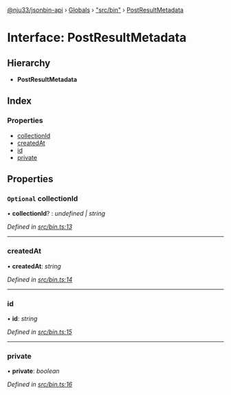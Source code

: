 [@nju33/jsonbin-api](../README.md) › [Globals](../globals.md) › ["src/bin"](../modules/_src_bin_.md) › [PostResultMetadata](_src_bin_.postresultmetadata.md)

# Interface: PostResultMetadata

## Hierarchy

* **PostResultMetadata**

## Index

### Properties

* [collectionId](_src_bin_.postresultmetadata.md#optional-collectionid)
* [createdAt](_src_bin_.postresultmetadata.md#createdat)
* [id](_src_bin_.postresultmetadata.md#id)
* [private](_src_bin_.postresultmetadata.md#private)

## Properties

### `Optional` collectionId

• **collectionId**? : *undefined | string*

*Defined in [src/bin.ts:13](https://github.com/nju33/jsonbin-api/blob/e00ecf8/src/bin.ts#L13)*

___

###  createdAt

• **createdAt**: *string*

*Defined in [src/bin.ts:14](https://github.com/nju33/jsonbin-api/blob/e00ecf8/src/bin.ts#L14)*

___

###  id

• **id**: *string*

*Defined in [src/bin.ts:15](https://github.com/nju33/jsonbin-api/blob/e00ecf8/src/bin.ts#L15)*

___

###  private

• **private**: *boolean*

*Defined in [src/bin.ts:16](https://github.com/nju33/jsonbin-api/blob/e00ecf8/src/bin.ts#L16)*
